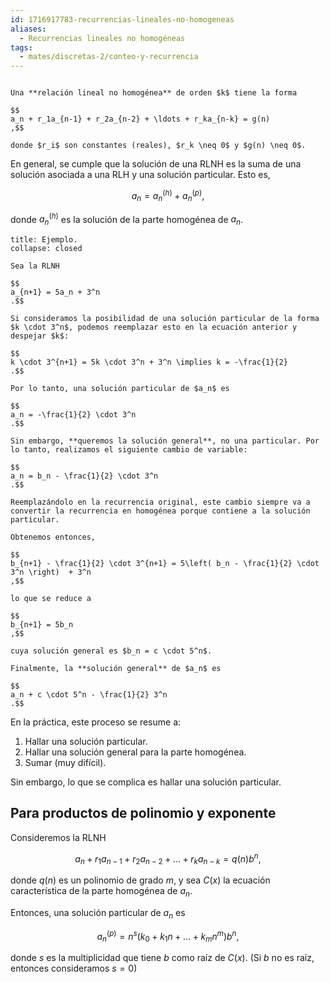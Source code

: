 ```yaml
---
id: 1716917783-recurrencias-lineales-no-homogeneas
aliases:
  - Recurrencias lineales no homogéneas
tags:
  - mates/discretas-2/conteo-y-recurrencia
---
```


```ad-definition

Una **relación lineal no homogénea** de orden $k$ tiene la forma

$$
a_n + r_1a_{n-1} + r_2a_{n-2} + \ldots + r_ka_{n-k} = g(n)
,$$

donde $r_i$ son constantes (reales), $r_k \neq 0$ y $g(n) \neq 0$.

```

En general, se cumple que la solución de una RLNH es la suma de una solución asociada a una RLH y una solución particular. Esto es,

$$
a_n = a^{(h)}_n + a^{(p)}_n
,$$

donde $a^{(h)}_n$ es la solución de la parte homogénea de $a_n$.

```ad-example
title: Ejemplo.
collapse: closed

Sea la RLNH

$$
a_{n+1} = 5a_n + 3^n
.$$

Si consideramos la posibilidad de una solución particular de la forma $k \cdot 3^n$, podemos reemplazar esto en la ecuación anterior y despejar $k$:

$$
k \cdot 3^{n+1} = 5k \cdot 3^n + 3^n \implies k = -\frac{1}{2}
.$$

Por lo tanto, una solución particular de $a_n$ es

$$
a_n = -\frac{1}{2} \cdot 3^n
.$$

Sin embargo, **queremos la solución general**, no una particular. Por lo tanto, realizamos el siguiente cambio de variable:

$$
a_n = b_n - \frac{1}{2} \cdot 3^n
.$$

Reemplazándolo en la recurrencia original, este cambio siempre va a convertir la recurrencia en homogénea porque contiene a la solución particular.

Obtenemos entonces,

$$
b_{n+1} - \frac{1}{2} \cdot 3^{n+1} = 5\left( b_n - \frac{1}{2} \cdot 3^n \right)  + 3^n
,$$

lo que se reduce a

$$
b_{n+1} = 5b_n
,$$

cuya solución general es $b_n = c \cdot 5^n$.

Finalmente, la **solución general** de $a_n$ es

$$
a_n + c \cdot 5^n - \frac{1}{2} 3^n
.$$

```

En la práctica, este proceso se resume a:

1. Hallar una solución particular.
2. Hallar una solución general para la parte homogénea.
3. Sumar (muy difícil).

Sin embargo, lo que se complica es hallar una solución particular.

## Para productos de polinomio y exponente

Consideremos la RLNH

$$
a_n + r_1a_{n-1} + r_2a_{n-2} + \ldots + r_ka_{n-k} = q(n) b^n
,$$

donde $q(n)$ es un polinomio de grado $m$, y sea $C(x)$ la ecuación característica de la parte homogénea de $a_n$.

Entonces, una solución particular de $a_n$ es

$$
a_n^{(p)} = n^s(k_0 + k_1n + \ldots + k_m n^m)b^n
,$$

donde $s$ es la multiplicidad que tiene $b$ como raíz de $C(x)$. (Si $b$ no es raíz, entonces consideramos $s = 0$)
